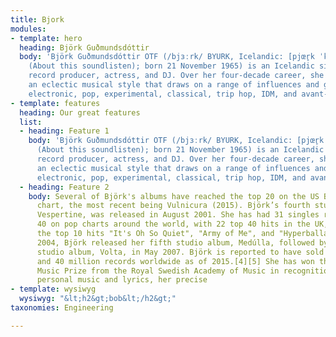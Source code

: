 ```yaml
---
title: Bjork
modules:
- template: hero
  heading: Björk Guðmundsdóttir
  body: 'Björk Guðmundsdóttir OTF (/bjɜːrk/ BYURK, Icelandic: [pjœr̥k ˈkvʏðmʏntsˌtouʰtɪr̥]
    (About this soundlisten); born 21 November 1965) is an Icelandic singer, songwriter,
    record producer, actress, and DJ. Over her four-decade career, she has developed
    an eclectic musical style that draws on a range of influences and genres spanning
    electronic, pop, experimental, classical, trip hop, IDM, and avant-garde music.'
- template: features
  heading: Our great features
  list:
  - heading: Feature 1
    body: 'Björk Guðmundsdóttir OTF (/bjɜːrk/ BYURK, Icelandic: [pjœr̥k ˈkvʏðmʏntsˌtouʰtɪr̥]
      (About this soundlisten); born 21 November 1965) is an Icelandic singer, songwriter,
      record producer, actress, and DJ. Over her four-decade career, she has developed
      an eclectic musical style that draws on a range of influences and genres spanning
      electronic, pop, experimental, classical, trip hop, IDM, and avant-garde music.'
  - heading: Feature 2
    body: Several of Björk's albums have reached the top 20 on the US Billboard 200
      chart, the most recent being Vulnicura (2015). Björk’s fourth studio album,
      Vespertine, was released in August 2001. She has had 31 singles reach the top
      40 on pop charts around the world, with 22 top 40 hits in the UK, including
      the top 10 hits "It's Oh So Quiet", "Army of Me", and "Hyperballad".[2][3] In
      2004, Björk released her fifth studio album, Medúlla, followed by her sixth
      studio album, Volta, in May 2007. Björk is reported to have sold between 20
      and 40 million records worldwide as of 2015.[4][5] She has won the 2010 Polar
      Music Prize from the Royal Swedish Academy of Music in recognition of her "deeply
      personal music and lyrics, her precise
- template: wysiwyg
  wysiwyg: "&lt;h2&gt;bob&lt;/h2&gt;"
taxonomies: Engineering

---
```

